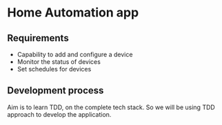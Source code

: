 # Home Automation app

## Requirements

- Capability to add and configure a device
- Monitor the status of devices
- Set schedules for devices

## Development process

Aim is to learn TDD, on the complete tech stack. So we will be using TDD approach to develop the application.
